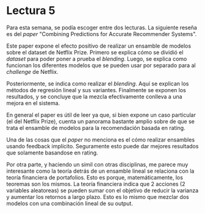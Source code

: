 # Lectura 5

Para esta semana, se podía escoger entre dos lecturas. La siguiente reseña es del _paper_ "Combining Predictions for Accurate Recommender Systems".

Este paper expone el efecto positivo de realizar un ensamble de modelos sobre el dataset de Netflix Prize. Primero se explica cómo se dividió el _dataset_ para poder poner a prueba el _blending_. Luego, se explica como funcionan los diferentes modelos que se pueden usar por separado para al _challenge_ de Netflix.

Posteriormente, se indica como realizar el _blending_. Aquí se explican los métodos de regresión lineal y sus variantes. Finalmente se exponen los resultados, y se concluye que la mezcla efectivamente conlleva a una mejora en el sistema.

En general el paper es útil de leer ya que, si bien expone un caso particular (el del Netflix Prize), cuenta un panorama bastante amplio sobre de que se trata el ensamble de modelos para la recomendación basada en rating.

Una de las cosas que el _paper_ no menciona es el cómo realizar ensambles usando feedback implícito. Seguramente esto puede dar mejores resultados que solamente basandose en rating.

Por otra parte, y haciendo un simil con otras disciplinas, me parece muy interesante como la teoría detrás de un ensamble lineal se relaciona con la teoría financiera de portafolios. Esto es porque, matemáticamente, los teoremas son los mismos. La teoría financiera indica que 2 acciones (2 variables aleatoreas) se pueden sumar con el objetivo de reducir la varianza y aumentar los retornos a largo plazo. Esto es lo mismo que mezclar dos modelos con una combinación lineal de su output.  









